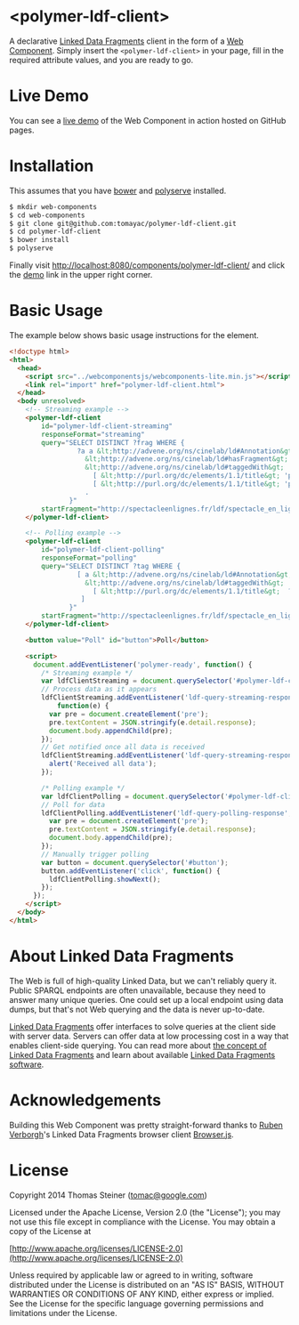 &lt;polymer-ldf-client&gt;
==========================

A declarative [Linked Data Fragments](http://linkeddatafragments.org) client in the form of a [Web Component](http://webcomponents.org/).
Simply insert the ```<polymer-ldf-client>``` in your page, fill in the required attribute values,
and you are ready to go.

Live Demo
=========

You can see a [live demo](http://tomayac.github.io/polymer-ldf-client/)
of the Web Component in action hosted on GitHub pages.

Installation
============

This assumes that you have [bower](http://bower.io/) and
[polyserve](https://github.com/PolymerLabs/polyserve) installed.

```sh
$ mkdir web-components
$ cd web-components
$ git clone git@github.com:tomayac/polymer-ldf-client.git
$ cd polymer-ldf-client
$ bower install
$ polyserve
```

Finally visit [http://localhost:8080/components/polymer-ldf-client/](http://localhost:8080/components/polymer-ldf-client/)
and click the [demo](http://localhost:8080/components/polymer-ldf-client/demo/) link in the upper right corner.

Basic Usage
===========

The example below shows basic usage instructions for the element.

```html
<!doctype html>
<html>
  <head>
    <script src="../webcomponentsjs/webcomponents-lite.min.js"></script>
    <link rel="import" href="polymer-ldf-client.html">
  </head>
  <body unresolved>
    <!-- Streaming example -->
    <polymer-ldf-client
        id="polymer-ldf-client-streaming"
        responseFormat="streaming"
        query="SELECT DISTINCT ?frag WHERE {
                 ?a a &lt;http://advene.org/ns/cinelab/ld#Annotation&gt; ;
                   &lt;http://advene.org/ns/cinelab/ld#hasFragment&gt; ?frag ;
                   &lt;http://advene.org/ns/cinelab/ld#taggedWith&gt;
                     [ &lt;http://purl.org/dc/elements/1.1/title&gt; 'personnages: Margaret'],
                     [ &lt;http://purl.org/dc/elements/1.1/title&gt; 'personnages: Grand Papa Pollitt'];
                   .
               }"
        startFragment="http://spectacleenlignes.fr/ldf/spectacle_en_lignes">
    </polymer-ldf-client>

    <!-- Polling example -->
    <polymer-ldf-client
        id="polymer-ldf-client-polling"
        responseFormat="polling"
        query="SELECT DISTINCT ?tag WHERE {
                 [ a &lt;http://advene.org/ns/cinelab/ld#Annotation&gt; ;
                   &lt;http://advene.org/ns/cinelab/ld#taggedWith&gt;
                     [ &lt;http://purl.org/dc/elements/1.1/title&gt;  ?tag ]
                  ]
               }"
        startFragment="http://spectacleenlignes.fr/ldf/spectacle_en_lignes">
    </polymer-ldf-client>

    <button value="Poll" id="button">Poll</button>

    <script>
      document.addEventListener('polymer-ready', function() {
        /* Streaming example */
        var ldfClientStreaming = document.querySelector('#polymer-ldf-client-streaming');
        // Process data as it appears
        ldfClientStreaming.addEventListener('ldf-query-streaming-response-partial',
            function(e) {
          var pre = document.createElement('pre');
          pre.textContent = JSON.stringify(e.detail.response);
          document.body.appendChild(pre);
        });
        // Get notified once all data is received
        ldfClientStreaming.addEventListener('ldf-query-streaming-response-end', function() {
          alert('Received all data');
        });

        /* Polling example */
        var ldfClientPolling = document.querySelector('#polymer-ldf-client-polling');
        // Poll for data
        ldfClientPolling.addEventListener('ldf-query-polling-response', function(e) {
          var pre = document.createElement('pre');
          pre.textContent = JSON.stringify(e.detail.response);
          document.body.appendChild(pre);
        });
        // Manually trigger polling
        var button = document.querySelector('#button');
        button.addEventListener('click', function() {
          ldfClientPolling.showNext();
        });
      });
    </script>
  </body>
</html>
```

About Linked Data Fragments
===========================

The Web is full of high-quality Linked Data,
but we can't reliably query it.
Public SPARQL endpoints are often unavailable,
because they need to answer many unique queries.
One could set up a local endpoint using data dumps,
but that's not Web querying and
the data is never up-to-date.

[Linked Data Fragments](http://linkeddatafragments.org/) offer interfaces to
solve queries at the client side with server data.
Servers can offer data at low processing cost
in a way that enables client-side querying.
You can read more about [the concept of Linked Data Fragments](http://linkeddatafragments.org/concept/)
and learn about available [Linked Data Fragments software](http://linkeddatafragments.org/software/).

Acknowledgements
================

Building this Web Component was pretty straight-forward thanks to
[Ruben Verborgh](http://ruben.verborgh.org/)'s
Linked Data Fragments browser client
[Browser.js](https://github.com/LinkedDataFragments/Browser.js).

License
=======
Copyright 2014 Thomas Steiner (tomac@google.com)

Licensed under the Apache License, Version 2.0 (the "License");
you may not use this file except in compliance with the License.
You may obtain a copy of the License at

[http://www.apache.org/licenses/LICENSE-2.0](http://www.apache.org/licenses/LICENSE-2.0)

Unless required by applicable law or agreed to in writing, software
distributed under the License is distributed on an "AS IS" BASIS,
WITHOUT WARRANTIES OR CONDITIONS OF ANY KIND, either express or implied.
See the License for the specific language governing permissions and
limitations under the License.
